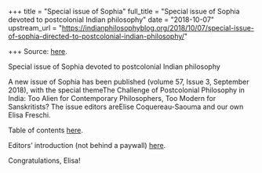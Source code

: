 +++
title = "Special issue of Sophia"
full_title = "Special issue of Sophia devoted to postcolonial Indian philosophy"
date = "2018-10-07"
upstream_url = "https://indianphilosophyblog.org/2018/10/07/special-issue-of-sophia-directed-to-postcolonial-indian-philosophy/"

+++
Source: [here](https://indianphilosophyblog.org/2018/10/07/special-issue-of-sophia-directed-to-postcolonial-indian-philosophy/).

Special issue of Sophia devoted to postcolonial Indian philosophy

A new issue of Sophia has been published (volume 57, Issue 3, September
2018), with the special themeThe Challenge of Postcolonial Philosophy
in India: Too Alien for Contemporary Philosophers, Too Modern for
Sanskritists? The issue editors areElise Coquereau-Saouma and our own
Elisa Freschi.

Table of contents
[here](https://link.springer.com/journal/11841/57/3?wt_mc=alerts.TOCjournals&utm_source=toc&utm_medium=email&utm_campaign=toc_11841_57_3).

Editors’ introduction (not behind a paywall)
[here](https://link.springer.com/article/10.1007/s11841-018-0675-4).

Congratulations, Elisa!
